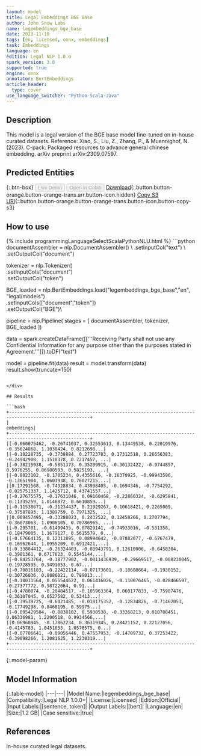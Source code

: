 ```yaml
---
layout: model
title: Legal Embeddings BGE Base
author: John Snow Labs
name: legembeddings_bge_base
date: 2023-11-10
tags: [en, licensed, onnx, embeddings]
task: Embeddings
language: en
edition: Legal NLP 1.0.0
spark_version: 3.0
supported: true
engine: onnx
annotator: BertEmbeddings
article_header:
  type: cover
use_language_switcher: "Python-Scala-Java"
---
```


## Description

This model is a legal version of the BGE base model fine-tuned on in-house curated datasets. Reference: Xiao, S., Liu, Z., Zhang, P., & Muennighof, N. (2023). C-pack: Packaged resources to advance general chinese embedding. arXiv preprint arXiv:2309.07597.

## Predicted Entities



{:.btn-box}
<button class="button button-orange" disabled>Live Demo</button>
<button class="button button-orange" disabled>Open in Colab</button>
[Download](https://s3.amazonaws.com/auxdata.johnsnowlabs.com/legal/models/legembeddings_bge_base_en_1.0.0_3.0_1699632504201.zip){:.button.button-orange.button-orange-trans.arr.button-icon.hidden}
[Copy S3 URI](s3://auxdata.johnsnowlabs.com/legal/models/legembeddings_bge_base_en_1.0.0_3.0_1699632504201.zip){:.button.button-orange.button-orange-trans.button-icon.button-copy-s3}

## How to use



<div class="tabs-box" markdown="1">
{% include programmingLanguageSelectScalaPythonNLU.html %}
```python
documentAssembler = nlp.DocumentAssembler() \
.setInputCol("text") \
.setOutputCol("document")

tokenizer = nlp.Tokenizer() \
.setInputCols("document") \
.setOutputCol("token")

BGE_loaded = nlp.BertEmbeddings.load("legembeddings_bge_base","en", "legal/models")\
    .setInputCols(["document","token"])\
    .setOutputCol("BGE")\

pipeline = nlp.Pipeline(
    stages = [
        documentAssembler,
        tokenizer,
        BGE_loaded
  ])

data = spark.createDataFrame([['''Receiving Party shall not use any Confidential Information for any purpose other than the purposes stated in Agreement.''']]).toDF("text")

model = pipeline.fit(data)
result = model.transform(data)
result.show(truncate=150)
```

</div>

## Results

```bash
+----------------------------------------------------------------------------------------------------+
|                                                                                          embeddings|
+----------------------------------------------------------------------------------------------------+
|[-0.060075462, -0.26741037, 0.32553613, 0.13449538, 0.22019976, -0.35624868, 1.1038424, 0.8212698...|
|[-0.10228735, -0.3738884, 0.27723783, 0.17312518, 0.26656383, -0.24942908, 1.1518378, 0.7217457, ...|
|[-0.38215938, -0.5851373, 0.35209915, -0.30132422, -0.9744857, 0.5976255, 0.86980593, 0.5825193, ...|
|[-0.8023102, -0.1705234, 0.4355616, -0.16370925, -0.99943596, -0.13651904, 1.0603938, 0.76027215,...|
|[0.17291568, -0.74328834, 0.43998405, -0.1694346, -0.7754292, -0.025751337, 1.1425712, 0.43741557...|
|[-0.27675575, -0.17631046, 0.09160468, -0.22860324, -0.6295841, -0.11335259, 1.0146872, 0.6610859...|
|[-0.11538671, -0.31234437, 0.21929267, 0.10618421, 0.2265009, -0.37587893, 1.1389759, 0.7971325, ...|
|[0.009457495, -0.33288023, 0.2432522, 0.12458266, 0.2707794, -0.36873063, 1.0906105, 0.70786965, ...|
|[-0.295701, -0.61499435, 0.07829141, -0.74933016, -0.531358, -0.18479005, 1.1679127, 0.5615579, 0...|
|[-0.67664135, 0.12311895, 0.08994642, -0.07882077, -0.6767479, -0.16962644, 1.0955209, 0.6912421,...|
|[-0.33884412, -0.26324403, -0.03943791, 0.12610006, -0.6458304, -0.3981361, 0.6717623, 0.5545144,...|
|[-0.84253764, -0.18777902, -0.0011436939, -0.29669517, -0.008230045, -0.19728595, 0.9491053, 0.67...|
|[-0.70816183, -0.22422114, -0.07173601, -0.18688664, -0.1930152, -0.30726036, 0.8886021, 0.789013...|
|[-0.18011564, 0.055544622, 0.061416026, -0.110076465, -0.028466597, -0.27377772, 0.98722064, 0.91...|
|[-0.4780874, -0.28484517, -0.105963364, 0.060177833, -0.75987476, -0.36107045, 0.6527582, 0.53413...|
|[-0.39539725, -0.6021485, -0.018175352, -0.12834826, -0.71462053, -0.17749298, 0.8468195, 0.59975...|
|[-0.095429584, -0.8838102, 0.5930538, -0.33268213, 0.010708451, 0.06336981, 1.2200518, 0.9934566,...|
|[0.06960945, -0.17862234, 0.36319345, 0.28421152, 0.22127056, -0.4145783, 1.0451053, 1.0578575, 0...|
|[-0.07706641, -0.09056446, 0.47557953, -0.14709732, 0.37253422, -0.39098266, 1.2081625, 1.2230319...|
+----------------------------------------------------------------------------------------------------+
```

{:.model-param}
## Model Information

{:.table-model}
|---|---|
|Model Name:|legembeddings_bge_base|
|Compatibility:|Legal NLP 1.0.0+|
|License:|Licensed|
|Edition:|Official|
|Input Labels:|[sentence, token]|
|Output Labels:|[bert]|
|Language:|en|
|Size:|1.2 GB|
|Case sensitive:|true|

## References

In-house curated legal datasets.
